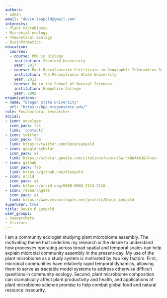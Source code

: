 ```yaml
---
authors:
- admin
email: "devin.leopold@gmail.com"
interests:
- Plant microbiomes
- Microbial ecology
- Theoretical ecology
- Bioinformatics
education:
  courses:
  - course: PhD in Biology
    institution: Stanford University
    year: 2017
  - course: Post-Baccalaureate Certificate in Geographic Inforamtion Systems
    institution: The Pennsylvania State University
    year: 2011
  - course: BA in the School of Natural Sciences
    institution: Hampshire College
    year: 2002
organizations:
- name: "Oregon State University"
  url: "https://bpp.oregonstate.edu/"
role: Postdoctoral researcher
social:
- icon: envelope
  icon_pack: fas
  link: 'contact/'
- icon: twitter
  icon_pack: fab
  link: https://twitter.com/DevinLeopold
- icon: google-scholar
  icon_pack: ai
  link: https://scholar.google.com/citations?user=2SwrrkUAAAAJ&hl=en
- icon: github
  icon_pack: fab
  link: https://github.com/dleopold
- icon: orcid
  icon_pack: ai
  link: https://orcid.org/0000-0003-2124-2116
- icon: researchgate
  icon_pack: ai
  link: https://www.researchgate.net/profile/Devin_Leopold
superuser: true
title: Devin R Leopold
user_groups:
- Researchers
- Visitors
---
```

 
I am a community ecologist studying plant microbiome assembly. The motivating theme that underlies my research is the desire to understand how processes operating across broad spatial and temporal scales can help explain microbial community assembly in the present-day. My use of the plant microbiome as a study system is motivated by two key factors. First, microbial communities have relatively rapid temporal dynamics, allowing them to serve as tractable model systems to address otherwise difficult questions in community ecology. Second, plant microbiome composition can dramatically affect plant productivity and health, and applications of plant microbiome science promise to help combat global food and natural resource insecurity.
